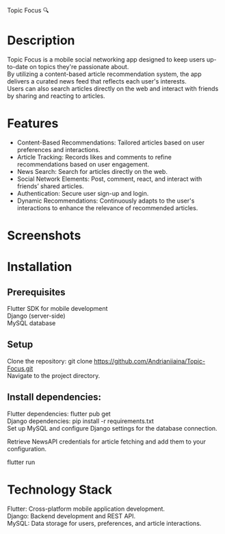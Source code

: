 Topic Focus 🔍

# Description
Topic Focus is a mobile social networking app designed to keep users up-to-date on topics they're passionate about.   
By utilizing a content-based article recommendation system, the app delivers a curated news feed that reflects each user's interests.   
Users can also search articles directly on the web and interact with friends by sharing and reacting to articles.

# Features
- Content-Based Recommendations: Tailored articles based on user preferences and interactions.
- Article Tracking: Records likes and comments to refine recommendations based on user engagement.
- News Search: Search for articles directly on the web.
- Social Network Elements: Post, comment, react, and interact with friends’ shared articles.
- Authentication: Secure user sign-up and login.
- Dynamic Recommendations: Continuously adapts to the user's interactions to enhance the relevance of recommended articles.
# Screenshots

# Installation
## Prerequisites
Flutter SDK for mobile development  
Django (server-side)  
MySQL database
## Setup
Clone the repository:
git clone https://github.com/Andrianiiaina/Topic-Focus.git  
Navigate to the project directory. 
## Install dependencies:

Flutter dependencies: flutter pub get  
Django dependencies: pip install -r requirements.txt  
Set up MySQL and configure Django settings for the database connection.  

Retrieve NewsAPI credentials for article fetching and add them to your configuration.

flutter run
# Technology Stack
Flutter: Cross-platform mobile application development.  
Django: Backend development and REST API.  
MySQL: Data storage for users, preferences, and article interactions.  

